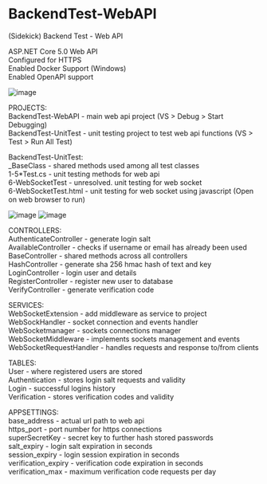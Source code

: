 # BackendTest-WebAPI
(Sidekick) Backend Test - Web API

ASP.NET Core 5.0 Web API <br>
Configured for HTTPS <br>
Enabled Docker Support (Windows) <br>
Enabled OpenAPI support <br>

![image](https://user-images.githubusercontent.com/13361597/111087768-5ede9e80-855e-11eb-857e-6497c8b76a6a.png)

PROJECTS: <br>
BackendTest-WebAPI - main web api project (VS > Debug > Start Debugging) <br>
BackendTest-UnitTest - unit testing project to test web api functions (VS > Test > Run All Test) <br>

BackendTest-UnitTest: <br>
_BaseClass - shared methods used among all test classes <br>
1-5*Test.cs - unit testing methods for web api <br>
6-WebSocketTest - unresolved. unit testing for web socket <br>
6-WebSocketTest.html - unit testing for web socket using javascript (Open on web browser to run) <br>

![image](https://user-images.githubusercontent.com/13361597/111085870-5c774700-8554-11eb-9d26-a9288265113c.png)
![image](https://user-images.githubusercontent.com/13361597/111085925-96e0e400-8554-11eb-8611-7ee9bbd5575d.png)

CONTROLLERS: <br>
AuthenticateController - generate login salt <br>
AvailableController - checks if username or email has already been used <br>
BaseController - shared methods across all controllers <br>
HashController - generate sha 256 hmac hash of text and key <br>
LoginController - login user and details <br>
RegisterController - register new user to database <br>
VerifyController - generate verification code <br>

SERVICES: <br>
WebSocketExtension - add middleware as service to project <br>
WebSockHandler - socket connection and events handler <br>
WebSocketmanager - sockets connections manager <br>
WebSocketMiddleware - implements sockets management and events <br>
WebSocketRequestHandler - handles requests and response to/from clients <br>

TABLES: <br>
User - where registered users are stored <br>
Authentication - stores login salt requests and validity <br>
Login - successful logins history <br>
Verification - stores verification codes and validity <br>

APPSETTINGS: <br>
base_address - actual url path to web api <br>
https_port - port number for https connections <br>
superSecretKey - secret key to further hash stored passwords <br>
salt_expiry - login salt expiration in seconds <br>
session_expiry - login session expiration in seconds <br>
verification_expiry - verification code expiration in seconds <br>
verification_max - maximum verification code requests per day <br>
